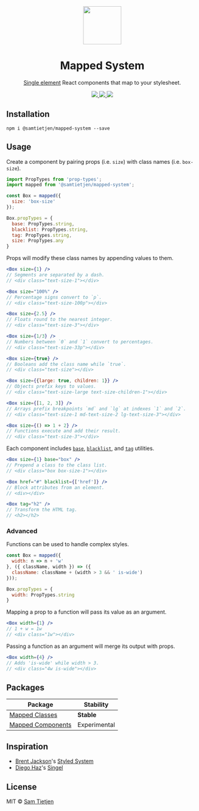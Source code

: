 <div align="center">
  <img src="https://samtietjen.com/static/images/mapped-system.svg" width="100px" />
</div>

<h1 align="center">Mapped System</h1>

<p align="center"><a href="https://medium.freecodecamp.org/introducing-the-single-element-pattern-dfbd2c295c5d">Single element</a> React components that map to your stylesheet.</strong></p>

<div align="center">
  <a href="https://www.npmjs.com/package/@samtietjen/mapped-system">
    <img src="https://img.shields.io/badge/npm-v0.3.0-black.svg">
  </a>
  <a href="https://nodejs.org/api/documentation.html#documentation_stability_index">
    <img src="https://img.shields.io/badge/stability-experimental-black.svg">
  </a>
  <a href="https://opensource.org/licenses/MIT">
    <img src="https://img.shields.io/badge/license-MIT-black.svg">
  </a>
</div>

## Installation
```shell
npm i @samtietjen/mapped-system --save
```

## Usage
Create a component by pairing props (i.e. `size`) with class names (i.e. `box-size`).

```jsx
import PropTypes from 'prop-types';
import mapped from '@samtietjen/mapped-system';

const Box = mapped({
  size: 'box-size'
});

Box.propTypes = {
  base: PropTypes.string,
  blacklist: PropTypes.string,
  tag: PropTypes.string,
  size: PropTypes.any
}
```

Props will modify these class names by appending values to them.

```jsx
<Box size={1} />
// Segments are separated by a dash.
// <div class="text-size-1"></div>

<Box size="100%" />
// Percentage signs convert to `p`.
// <div class="text-size-100p"></div>

<Box size={2.5} />
// Floats round to the nearest integer.
// <div class="text-size-3"></div>

<Box size={1/3} />
// Numbers between `0` and `1` convert to percentages.
// <div class="text-size-33p"></div>

<Box size={true} />
// Booleans add the class name while `true`.
// <div class="text-size"></div>

<Box size={{large: true, children: 1}} />
// Objects prefix keys to values.
// <div class="text-size-large text-size-children-1"></div>

<Box size={[1, 2, 3]} />
// Arrays prefix breakpoints `md` and `lg` at indexes `1` and `2`.
// <div class="text-size-1 md-text-size-2 lg-text-size-3"></div>

<Box size={() => 1 + 2} />
// Functions execute and add their result.
// <div class="text-size-3"></div>
```

Each component includes [`base`](packages/mapped-components#base), [`blacklist`](packages/mapped-components#blacklist), and [`tag`](packages/mapped-components#tag) utilities.

```jsx
<Box size={1} base="box" /> 
// Prepend a class to the class list.
// <div class="box box-size-1"></div>

<Box href="#" blacklist={['href']} /> 
// Block attributes from an element.
// <div></div>

<Box tag="h2" /> 
// Transform the HTML tag.
// <h2></h2>
```

### Advanced

Functions can be used to handle complex styles.

```jsx
const Box = mapped({
  width: n => n + 'w'
}, ({ className, width }) => ({
  className: className + (width > 3 && ' is-wide')
}));

Box.propTypes = {
  width: PropTypes.string
}
```

Mapping a prop to a function will pass its value as an argument.

```jsx
<Box width={1} />
// 1 + w = 1w
// <div class="1w"></div>
```

Passing a function as an argument will merge its output with props.

```jsx
<Box width={4} />
// Adds 'is-wide' while width > 3.
// <div class="4w is-wide"></div>
```

## Packages
| Package | Stability |
| ------- | --------- |
| [Mapped Classes](packages/mapped-classes) | **Stable** |
| [Mapped Components](packages/mapped-components) | Experimental |

## Inspiration
- [Brent Jackson](http://jxnblk.com/)'s [Styled System](https://github.com/jxnblk/styled-system)
- [Diego Haz](https://twitter.com/diegohaz)'s [Singel](https://github.com/diegohaz/singel)

## License
MIT © [Sam Tietjen](https://samtietjen.com)